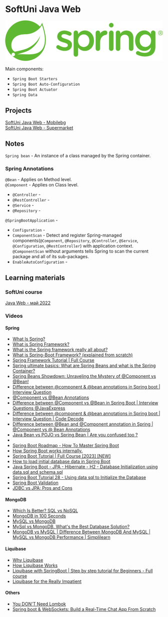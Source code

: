 # SoftUni Java Web
![spring-logo](spring.png)

Main components:
- `Spring Boot Starters`
- `Spring Boot Auto-Configuration`
- `Spring Boot Actuator`
- `Spring Data`

## Projects
[SoftUni Java Web - Mobilebg](https://github.com/DenisBuserski/sjw-mobilebg) <br>
[SoftUni Java Web - Supermarket](https://github.com/DenisBuserski/sjw-supermarket) <br>


## Notes
`Spring bean` - An instance of a class managed by the Spring container. <br>

### Spring Annotations
`@Bean` - Applies on Method level. <br>
`@Component` - Applies on Class level.
- `@Controller` - 
- `@RestController` - 
- `@Service` - 
- `@Repository` - <br>

`@SpringBootApplication` - 
- `Configuration` -
- `ComponentScan` - Detect and register Spring-managed components(`@Component`, `@Repository`, `@Controller`, `@Service`, `@Configuration`, `@RestController`)
with application context. `@ComponentScan` without arguments tells Spring to scan the current package and all of its sub-packages.
- `EnableAutoConfiguration` -





## Learning materials

### SoftUni course
[Java Web - май 2022](https://softuni.bg/modules/120/java-web/1343) <br>

### Videos

#### Spring
- [What Is Spring?](https://www.youtube.com/watch?v=Spzug_SjJnM)
- [What is Spring Framework?](https://www.youtube.com/watch?v=Zxwq3aW9ctU&list=PLN_xGGp_EzEItK8yAKOP9qIetdu7CGxoP&index=4)
- [What is the Spring framework really all about?](https://www.youtube.com/watch?v=gq4S-ovWVlM&list=PLN_xGGp_EzEItK8yAKOP9qIetdu7CGxoP&index=3)
- [What is Spring-Boot Framework? (explained from scratch)](https://www.youtube.com/watch?v=LSEYdU8Dp9Y&list=PLN_xGGp_EzEItK8yAKOP9qIetdu7CGxoP&index=3)
- [Spring Framework Tutorial | Full Course](https://www.youtube.com/watch?v=If1Lw4pLLEo&list=WL)
- [Spring ultimate basics: What are Spring Beans and what is the Spring Container?](https://www.youtube.com/watch?v=aS9SQITRocc)
- [Spring Beans Showdown: Unraveling the Mystery of @Component vs @Bean!](https://www.youtube.com/watch?v=CWEQ-1vff1o&list=PLN_xGGp_EzEItK8yAKOP9qIetdu7CGxoP&index=9)
- [Difference between @component & @bean annotations in Spring boot | Interview Question](https://www.youtube.com/watch?v=iE5oQ-FKiJA&list=PLN_xGGp_EzEItK8yAKOP9qIetdu7CGxoP&index=9)
- [@Component vs @Bean Annotations](https://www.youtube.com/watch?v=iCaNXPi4tKw&list=PLN_xGGp_EzEItK8yAKOP9qIetdu7CGxoP&index=10)
- [Difference between @Component vs @Bean in Spring Boot | Interview Questions ‪@JavaExpress‬](https://www.youtube.com/watch?v=QNP3fS6PJZY&list=PLN_xGGp_EzEItK8yAKOP9qIetdu7CGxoP&index=11)
- [Difference between @component & @bean annotations in Spring boot | Interview Question | Code Decode](https://www.youtube.com/watch?v=6X_Xx0CyCqE&list=PLN_xGGp_EzEItK8yAKOP9qIetdu7CGxoP&index=9)
- [Difference between @Bean and @Component annotation in Spring | @Component vs @ Bean Annotations](https://www.youtube.com/watch?v=sHpaT8O_-Ls&list=PLN_xGGp_EzEItK8yAKOP9qIetdu7CGxoP&index=10&t=5s)
- [Java Bean vs POJO vs Spring Bean | Are you confused too ?](https://www.youtube.com/watch?v=lQ3svlKjs70&list=PLN_xGGp_EzEItK8yAKOP9qIetdu7CGxoP&index=11&t=313s)
- 
- [Spring Boot Roadmap - How To Master Spring Boot](https://www.youtube.com/watch?v=cehTm_oSrqA&list=PLN_xGGp_EzEItK8yAKOP9qIetdu7CGxoP&index=3)
- [How Spring Boot works internally.](https://www.youtube.com/watch?v=2K9ZtPL5r6A)
- [Spring Boot Tutorial | Full Course [2023] [NEW]](https://www.youtube.com/watch?v=9SGDpanrc8U&list=PLN_xGGp_EzEItK8yAKOP9qIetdu7CGxoP&index=4)
- [How to load initial database data in Spring Boot](https://www.youtube.com/watch?v=VFaed0-Eww8&t=29s)
- [Java Spring Boot - JPA - Hibernate - H2 - Database Initialization using data.sql and schema.sql](https://www.youtube.com/watch?v=9Yj2TCvrvaE&t=197s)
- [Spring Boot Tutorial 28 - Using data sql to Initialize the Database](https://www.youtube.com/watch?v=VHIHPIwIsg8&t=196s)
- [Spring Boot Validation](https://www.youtube.com/watch?v=LItERTUC9y4)
- [JDBC vs JPA: Pros and Cons](https://www.youtube.com/watch?v=XuLUnTlAWmw)

#### MongoDB
- [Which Is Better? SQL vs NoSQL](https://www.youtube.com/watch?v=t0GlGbtMTio&list=PLN_xGGp_EzEItK8yAKOP9qIetdu7CGxoP&index=2&t=3s)
- [MongoDB in 100 Seconds](https://www.youtube.com/watch?v=-bt_y4Loofg&list=PLN_xGGp_EzEItK8yAKOP9qIetdu7CGxoP&index=4)
- [MySQL vs MongoDB](https://www.youtube.com/watch?v=OdgZ0jr4jpM&list=PLN_xGGp_EzEItK8yAKOP9qIetdu7CGxoP&index=3&t=27s)
- [MySql vs MongoDB, What's the Best Database Solution?](https://www.youtube.com/watch?v=0FNHbbuwKP0&list=PLN_xGGp_EzEItK8yAKOP9qIetdu7CGxoP&index=4)
- [MongoDB vs MySQL | Difference Between MongoDB And MySQL | MySQL vs MongoDB Performance | Simplilearn](https://www.youtube.com/watch?v=CJy0_iUdr3g&list=PLN_xGGp_EzEItK8yAKOP9qIetdu7CGxoP&index=5)

#### Liquibase
- [Why Liquibase](https://www.youtube.com/watch?v=FJ2a-WkuWRA&list=PLN_xGGp_EzEKD3ZqrxckWcxJV3tg5oNiA&index=2)
- [How Liquibase Works](https://www.youtube.com/watch?v=U9nVo9MS12o&list=PLN_xGGp_EzEKD3ZqrxckWcxJV3tg5oNiA&index=3)
- [Liquibase with SpringBoot | Step by step tutorial for Beginners - Full course](https://www.youtube.com/watch?v=xjXHecGOy84&list=PLN_xGGp_EzEKD3ZqrxckWcxJV3tg5oNiA&index=4)
- [Liquibase for the Really Impatient](https://www.youtube.com/watch?v=WXsQbeBYRN0&list=PLN_xGGp_EzEKD3ZqrxckWcxJV3tg5oNiA&index=5)

#### Others
- [You DON'T Need Lombok](https://www.youtube.com/watch?v=ldw5TwoPlXI&list=PLN_xGGp_EzEItK8yAKOP9qIetdu7CGxoP&index=3)
- [Spring boot & WebSockets: Build a Real-Time Chat App From Scratch](https://www.youtube.com/watch?v=TywlS9iAZCM&list=PLN_xGGp_EzEItK8yAKOP9qIetdu7CGxoP&index=3)
